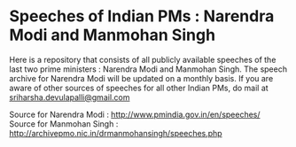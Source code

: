 # Speeches of Indian PMs : Narendra Modi and Manmohan Singh
Here is a repository that consists of all publicly available speeches of the last two prime ministers : Narendra Modi and Manmohan Singh. The speech archive for Narendra Modi will be updated on a monthly basis. If you are aware of other sources of speeches for all other Indian PMs, do mail at sriharsha.devulapalli@gmail.com 

Source for Narendra Modi  : http://www.pmindia.gov.in/en/speeches/  <br/> 
Source for Manmohan Singh : http://archivepmo.nic.in/drmanmohansingh/speeches.php
